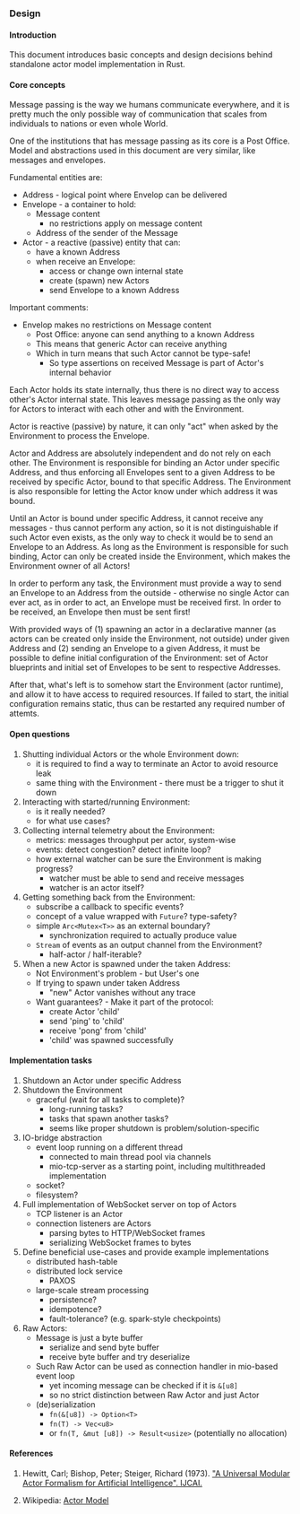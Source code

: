 ### Design

#### Introduction

This document introduces basic concepts and design decisions behind standalone 
actor model implementation in Rust.

#### Core concepts

Message passing is the way we humans communicate everywhere, and it is pretty much 
the only possible way of communication that scales from individuals to nations or 
even whole World.

One of the institutions that has message passing as its core is a Post Office. 
Model and abstractions used in this document are very similar, like messages 
and envelopes.

Fundamental entities are:
- Address - logical point where Envelop can be delivered
- Envelope - a container to hold:
  - Message content
    - no restrictions apply on message content
  - Address of the sender of the Message
- Actor - a reactive (passive) entity that can:
  - have a known Address
  - when receive an Envelope:
    - access or change own internal state
    - create (spawn) new Actors
    - send Envelope to a known Address

Important comments:
- Envelop makes no restrictions on Message content
  - Post Office: anyone can send anything to a known Address
  - This means that generic Actor can receive anything
  - Which in turn means that such Actor cannot be type-safe!
    - So type assertions on received Message is part of Actor's internal behavior

Each Actor holds its state internally, thus there is no direct way to access 
other's Actor internal state. This leaves message passing as the only way for 
Actors to interact with each other and with the Environment.

Actor is reactive (passive) by nature, it can only "act" when asked by the 
Environment to process the Envelope.

Actor and Address are absolutely independent and do not rely on each other. 
The Environment is responsible for binding an Actor under specific Address, 
and thus enforcing all Envelopes sent to a given Address to be received by
specific Actor, bound to that specific Address. The Environment is also 
responsible for letting the Actor know under which address it was bound.

Until an Actor is bound under specific Address, it cannot receive any messages -
thus cannot perform any action, so it is not distinguishable if such Actor even 
exists, as the only way to check it would be to send an Envelope to an Address.
As long as the Environment is responsible for such binding, Actor can only be
created inside the Environment, which makes the Environment owner of all Actors!

In order to perform any task, the Environment must provide a way to send an
Envelope to an Address from the outside - otherwise no single Actor can ever act, 
as in order to act, an Envelope must be received first. In order to be received, 
an Envelope then must be sent first!

With provided ways of (1) spawning an actor in a declarative manner (as actors can
be created only inside the Environment, not outside) under given Address and (2)
sending an Envelope to a given Address, it must be possible to define initial 
configuration of the Environment: set of Actor blueprints and initial set of 
Envelopes to be sent to respective Addresses.

After that, what's left is to somehow start the Environment (actor runtime), and 
allow it to have access to required resources. If failed to start, the initial
configuration remains static, thus can be restarted any required number of attemts.

#### Open questions

1. Shutting individual Actors or the whole Environment down:
   - it is required to find a way to terminate an Actor to avoid resource leak
   - same thing with the Environment - there must be a trigger to shut it down
1. Interacting with started/running Environment:
   - is it really needed?
   - for what use cases?
1. Collecting internal telemetry about the Environment:
   - metrics: messages throughput per actor, system-wise
   - events: detect congestion? detect infinite loop?
   - how external watcher can be sure the Environment is making progress?
     - watcher must be able to send and receive messages
     - watcher is an actor itself?
1. Getting something back from the Environment:
   - subscribe a callback to specific events?
   - concept of a value wrapped with `Future`? type-safety?
   - simple `Arc<Mutex<T>>` as an external boundary?
     - synchronization required to actually produce value
   - `Stream` of events as an output channel from the Environment?
     - half-actor / half-iterable?
1. When a new Actor is spawned under the taken Address:
   - Not Environment's problem - but User's one
   - If trying to spawn under taken Address
     - "new" Actor vanishes without any trace
   - Want guarantees? - Make it part of the protocol:
     - create Actor 'child'
     - send 'ping' to 'child'
     - receive 'pong' from 'child'
     - 'child' was spawned successfully

#### Implementation tasks

1. Shutdown an Actor under specific Address
1. Shutdown the Environment
   - graceful (wait for all tasks to complete)?
     - long-running tasks?
     - tasks that spawn another tasks?
     - seems like proper shutdown is problem/solution-specific
1. IO-bridge abstraction
   - event loop running on a different thread
     - connected to main thread pool via channels
     - mio-tcp-server as a starting point, including multithreaded implementation
   - socket?
   - filesystem?
1. Full implementation of WebSocket server on top of Actors
   - TCP listener is an Actor
   - connection listeners are Actors
     - parsing bytes to HTTP/WebSocket frames
     - serializing WebSocket frames to bytes
1. Define beneficial use-cases and provide example implementations
   - distributed hash-table
   - distributed lock service
     - PAXOS
   - large-scale stream processing
     - persistence?
     - idempotence?
     - fault-tolerance? (e.g. spark-style checkpoints)
1. Raw Actors:
   - Message is just a byte buffer
     - serialize and send byte buffer
     - receive byte buffer and try deserialize
   - Such Raw Actor can be used as connection handler in mio-based event loop
     - yet incoming message can be checked if it is `&[u8]`
     - so no strict distinction between Raw Actor and just Actor
   - (de)serialization
     - `fn(&[u8]) -> Option<T>`
     - `fn(T) -> Vec<u8>` 
     - or `fn(T, &mut [u8]) -> Result<usize>` (potentially no allocation)

#### References

1. Hewitt, Carl; Bishop, Peter; Steiger, Richard (1973). ["A Universal Modular Actor Formalism for Artificial Intelligence". IJCAI.](
https://www.ijcai.org/Proceedings/73/Papers/027B.pdf)

1. Wikipedia: [Actor Model](https://en.wikipedia.org/wiki/Actor_model)
